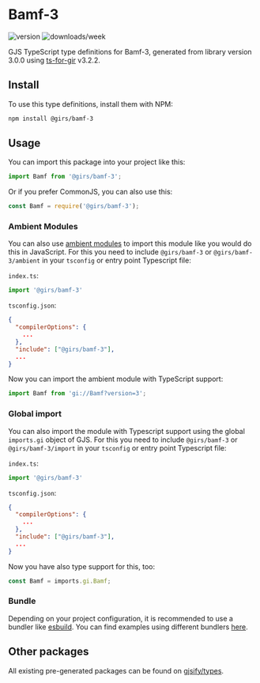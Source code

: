 
# Bamf-3

![version](https://img.shields.io/npm/v/@girs/bamf-3)
![downloads/week](https://img.shields.io/npm/dw/@girs/bamf-3)


GJS TypeScript type definitions for Bamf-3, generated from library version 3.0.0 using [ts-for-gir](https://github.com/gjsify/ts-for-gir) v3.2.2.


## Install

To use this type definitions, install them with NPM:
```bash
npm install @girs/bamf-3
```

## Usage

You can import this package into your project like this:
```ts
import Bamf from '@girs/bamf-3';
```

Or if you prefer CommonJS, you can also use this:
```ts
const Bamf = require('@girs/bamf-3');
```

### Ambient Modules

You can also use [ambient modules](https://github.com/gjsify/ts-for-gir/tree/main/packages/cli#ambient-modules) to import this module like you would do this in JavaScript.
For this you need to include `@girs/bamf-3` or `@girs/bamf-3/ambient` in your `tsconfig` or entry point Typescript file:

`index.ts`:
```ts
import '@girs/bamf-3'
```

`tsconfig.json`:
```json
{
  "compilerOptions": {
    ...
  },
  "include": ["@girs/bamf-3"],
  ...
}
```

Now you can import the ambient module with TypeScript support: 

```ts
import Bamf from 'gi://Bamf?version=3';
```

### Global import

You can also import the module with Typescript support using the global `imports.gi` object of GJS.
For this you need to include `@girs/bamf-3` or `@girs/bamf-3/import` in your `tsconfig` or entry point Typescript file:

`index.ts`:
```ts
import '@girs/bamf-3'
```

`tsconfig.json`:
```json
{
  "compilerOptions": {
    ...
  },
  "include": ["@girs/bamf-3"],
  ...
}
```

Now you have also type support for this, too:

```ts
const Bamf = imports.gi.Bamf;
```

### Bundle

Depending on your project configuration, it is recommended to use a bundler like [esbuild](https://esbuild.github.io/). You can find examples using different bundlers [here](https://github.com/gjsify/ts-for-gir/tree/main/examples).

## Other packages

All existing pre-generated packages can be found on [gjsify/types](https://github.com/gjsify/types).

